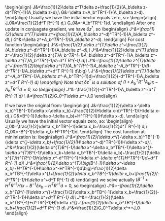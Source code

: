\begin{align}
   J&=\frac{1}{2}\delta z^T\delta z+\frac{1}{2}(A_b\delta z-d)^TR^{-1}(A_b\delta z-d),\\
   G&=\delta z+A_b^TR^{-1}(A_b\delta z-d).
\end{align}
Usually we have the initial vector equals zero, so:
\begin{align}
   J_0&=\frac{1}{2}d^T R^{-1} d,\\
   G_0&=-A_b^TR^{-1}d.
\end{align}
After one update in conjuagete gradient, we have $\delta z^*$, so
\begin{align}
   J^*&=\frac{1}{2}\delta z^{*T}\delta z^*+\frac{1}{2}(A_b\delta z^*-d)^TR^{-1}(A_b\delta z^*-d),\\
   G^*&=\delta z^*+A_b^TR^{-1}(A_b\delta z^*-d).
\end{align}
For cost function
\begin{align}
   J^*&=\frac{1}{2}\delta z^{*T}\delta z^*+\frac{1}{2}(A_b\delta z^*-d)^TR^{-1}(A_b\delta z^*-d),\\
   J^*&=\frac{1}{2}\delta z^{*T}\delta z^*+\frac{1}{2}(\delta z^{*T}A_b^TR^{-1}A_b\delta z^*-d^TR^{-1}A_b\delta z^*-\delta z^{*T}A_b^TR^{-1}d+d^T R^{-1} d)\\
   J^*&=\frac{1}{2}\delta z^{*T}\delta z^*+\frac{1}{2}\big(\delta z^{*T}(A_b^TR^{-1}A_b\delta z^*-A_b^TR^{-1}d)-d^TR^{-1}A_b\delta z^*+d^T R^{-1} d\big) \\
   J^*&=\frac{1}{2}\delta z^{*T}(\delta z^*+A_b^TR^{-1}A_b\delta z^*-A_b^TR^{-1}d)+\frac{1}{2}(-d^TR^{-1}A_b\delta z^*+d^T R^{-1} d) 
\end{align}
Note that $\delta z^*$ is a solution of $(I+A_b^TR^{-1}A_b)x-A_b^TR^{-1}d=0$, so
\begin{align}
   J^*&=\frac{1}{2}(-d^TR^{-1}A_b\delta z^*+d^T R^{-1} d) \\
      &=\frac{1}{2}G_0^T\delta z^*+J_0
\end{align}

If we have the original from: 
\begin{align}
   J&=\frac{1}{2}(\delta x-\delta x_b)^TB^{-1}(\delta x-\delta x_b)+\frac{1}{2}(H\delta x-d)^TR^{-1}(H\delta x-d),\\
   G&=B^{-1}(\delta x-\delta x_b)+H^TR^{-1}(H\delta x-d).
\end{align}
Usually we have the initial vector equals zero, so:
\begin{align}
   J_0&=\frac{1}{2}\delta x_b^TB^{-1}\delta x_b+\frac{1}{2}d^T R^{-1} d,\\
   G_0&=-B^{-1}\delta x_b-H^TR^{-1}d.
\end{align}
The cost function at minimization is:
\begin{align}
   J^*&=\frac{1}{2}(\delta x^{*}-\delta x_b)^TB^{-1}(\delta x^{*}-\delta x_b)+\frac{1}{2}(H\delta x^*-d)^TR^{-1}(H\delta x^*-d),\\
   J^*&=\frac{1}{2}(\delta x^{*T}B^{-1}\delta x^*-\delta x_b^TB^{-1}\delta x^{*}-\delta x^{T*}B^{-1}\delta x_b+\delta x_b^TB^{-1}\delta x_b)+\frac{1}{2}(\delta x^{*T}H^TR^{-1}H\delta x^*-d^TR^{-1}H\delta x^*-\delta x^{*T}H^TR^{-1}d+d^T R^{-1} d)\\
   J^*&=\frac{1}{2}\delta x^{*T}\big(B^{-1}(\delta x^*-\delta x_b)+H^TR^{-1}H\delta x^*-H^TR^{-1}d\big)-\frac{1}{2}\delta x_b^TB^{-1}\delta x^{*}+\frac{1}{2}\delta x_b^TB^{-1}\delta x_b+\frac{1}{2}(-d^TR^{-1}H\delta x^*+d^T R^{-1} d)
\end{align}
we solve actually $(B^{-1}+H^TR^{-1}H)x-B^{-1}\delta x_b-H^TR^{-1}d=0$, so
\begin{align}
 J^*&=-\frac{1}{2}\delta x_b^TB^{-1}\delta x^{*}+\frac{1}{2}\delta x_b^TB^{-1}\delta x_b+\frac{1}{2}(-d^TR^{-1}H\delta x^*+d^T R^{-1} d)\\
 J^*&=-\frac{1}{2}(\delta x_b^TB^{-1}+d^TR^{-1}H)\delta x^{*}+\frac{1}{2}\delta x_b^TB^{-1}\delta x_b+\frac{1}{2}+d^T R^{-1} d\\
 J^*&=\frac{1}{2}G_0^T\delta x^*+J_0
\end{align}